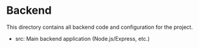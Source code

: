 # Backend

This directory contains all backend code and configuration for the project.

- src: Main backend application (Node.js/Express, etc.) 